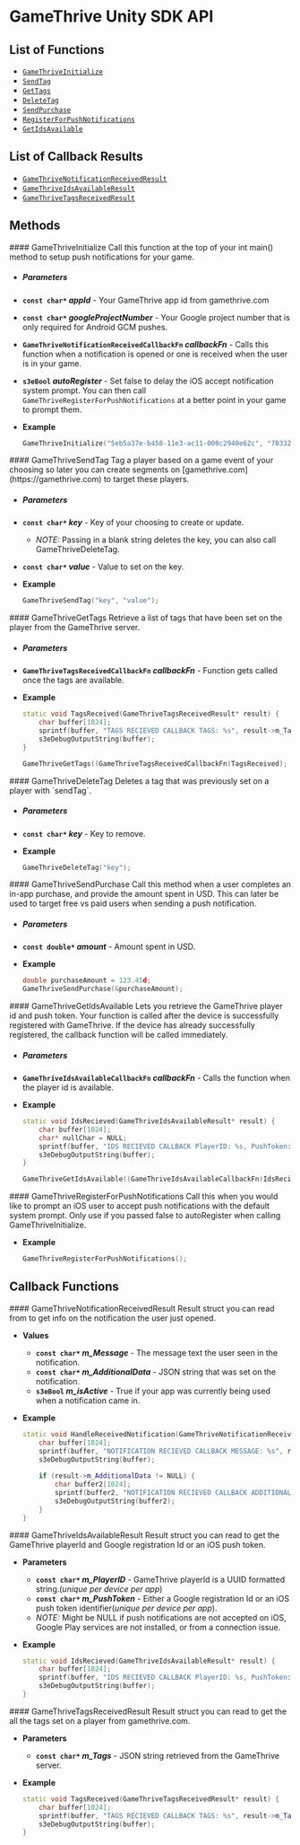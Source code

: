 # GameThrive Unity SDK API


List of Functions
----------
- [`GameThriveInitialize`](#GameThriveInitialize)
- [`SendTag`](#sendTag)
- [`GetTags`](#getTags)
- [`DeleteTag`](#deleteTag)
- [`SendPurchase`](#sendPurchase)
- [`RegisterForPushNotifications`](#RegisterForPushNotifications)
- [`GetIdsAvailable`](#idsAvailable)

List of Callback Results
-----
- [`GameThriveNotificationReceivedResult`](#HandleNotification)
- [`GameThriveIdsAvailableResult`](#IdsAvailableHandler)
- [`GameThriveTagsReceivedResult`](#TagsReceived)


## Methods
<a name="GameThriveInitialize" />
#### GameThriveInitialize
Call this function at the top of your int main() method to setup push notifications for your game.

- ##### Parameters
 - __`const char*` _appId___ - Your GameThrive app id from gamethrive.com
 - __`const char*` _googleProjectNumber___ -  Your Google project number that is only required for Android GCM pushes.
 - __`GameThriveNotificationReceivedCallbackFn` _callbackFn___ - Calls this function when a notification is opened or one is received when the user is in your game.
 - __`s3eBool` _autoRegister___ -  Set false to delay the iOS accept notification system prompt. You can then call `GameThriveRegisterForPushNotifications` at a better point in your game to prompt them.

 
- __Example__

	````cpp
	GameThriveInitialize("5eb5a37e-b458-11e3-ac11-000c2940e62c", "703322744261", (GameThriveNotificationReceivedCallbackFn)HandleReceivedNotification, true);
	````

<a name="sendTag" />
#### GameThriveSendTag
Tag a player based on a game event of your choosing so later you can create segments on [gamethrive.com](https://gamethrive.com) to target these players.

- ##### Parameters
 - __`const char*` _key___ - Key of your choosing to create or update.
   - _NOTE:_ Passing in a blank string deletes the key, you can also call GameThriveDeleteTag.
 - __`const char*` _value___ - Value to set on the key.

 
- __Example__

	````cpp
	GameThriveSendTag("key", "value");
	````

<a name="getTags" />
#### GameThriveGetTags
Retrieve a list of tags that have been set on the player from the GameThrive server.

- ##### Parameters
 - __`GameThriveTagsReceivedCallbackFn` _callbackFn___ - Function gets called once the tags are available.

 
- __Example__

	````cpp
	static void TagsReceived(GameThriveTagsReceivedResult* result) {
		char buffer[1024];
		sprintf(buffer, "TAGS RECIEVED CALLBACK TAGS: %s", result->m_Tags);
		s3eDebugOutputString(buffer);
	}

    GameThriveGetTags((GameThriveTagsReceivedCallbackFn)TagsReceived);
	````

<a name="deleteTag" />
#### GameThriveDeleteTag
Deletes a tag that was previously set on a player with `sendTag`.

- ##### Parameters
 - __`const char*` _key___ - Key to remove.
   
 
- __Example__

	````cpp
	GameThriveDeleteTag("key");
	````

<a name="sendPurchase" />
#### GameThriveSendPurchase
Call this method when a user completes an in-app purchase, and provide the amount spent in USD. This can later be used to target free vs paid users when sending a push notification.

- ##### Parameters
 - __`const double*`  _amount___ - Amount spent in USD.
   
- __Example__

	````cpp
	double purchaseAmount = 123.45d;
	GameThriveSendPurchase(&purchaseAmount);
	````

<a name="idsAvailable" />
#### GameThriveGetIdsAvailable
Lets you retrieve the GameThrive player id and push token. Your function is called after the device is successfully registered with GameThrive. If the device has already successfully registered, the callback function will be called immediately.

- ##### Parameters
 - __`GameThriveIdsAvailableCallbackFn`  _callbackFn___ -  Calls the function when the player id is available.

- __Example__

	````cpp
	static void IdsRecieved(GameThriveIdsAvailableResult* result) {
		char buffer[1024];
		char* nullChar = NULL;
		sprintf(buffer, "IDS RECIEVED CALLBACK PlayerID: %s, PushToken: %s, NULL:%s", result->m_PlayerID, result->m_PushToken, nullChar);
		s3eDebugOutputString(buffer);
	}
	
	GameThriveGetIdsAvailable((GameThriveIdsAvailableCallbackFn)IdsRecieved);
	````

<a name="RegisterForPushNotifications" />
#### GameThriveRegisterForPushNotifications
Call this when you would like to prompt an iOS user to accept push notifications with the default system prompt. Only use if you passed false to autoRegister when calling GameThriveInitialize.

- __Example__

	````cpp
	GameThriveRegisterForPushNotifications();
	````

## Callback Functions

<a name="HandleNotification" />
#### GameThriveNotificationReceivedResult
Result struct you can read from to get info on the notification the user just opened.

- __Values__
     - __`const char*` _m_Message___ - The message text the user seen in the notification.
     - __`const char*` _m_AdditionalData___ - JSON string that was set on the notification.
     - __`s3eBool` _m_isActive___ - True if your app was currently being used when a notification came in.
   
 
- __Example__

	````cpp
	static void HandleReceivedNotification(GameThriveNotificationReceivedResult* result, void* userData) {
		char buffer[1024];
		sprintf(buffer, "NOTIFICATION RECIEVED CALLBACK MESSAGE: %s", result->m_Message);
		s3eDebugOutputString(buffer);
		
		if (result->m_AdditionalData != NULL) {
			char buffer2[1024];
			sprintf(buffer2, "NOTIFICATION RECIEVED CALLBACK ADDITIONALDATA: %s", result->m_AdditionalData);
			s3eDebugOutputString(buffer2);
		}
	}
	````

<a name="IdsAvailable" />
#### GameThriveIdsAvailableResult
Result struct you can read to get the GameThrive playerId and Google registration Id or an iOS push token.

   - __Parameters__
     - __`const char*` _m_PlayerID___ - GameThrive playerId is a UUID formatted string.(_unique per device per app_)
     - __`const char*` _m_PushToken___ - Either a Google registration Id or an iOS push token identifier(_unique per device per app_).
      - _NOTE:_ Might be NULL if push notifications are not accepted on iOS, Google Play services are not installed, or from a connection issue.
 
- __Example__

	````cpp
	static void IdsRecieved(GameThriveIdsAvailableResult* result) {
		char buffer[1024];
		sprintf(buffer, "IDS RECIEVED CALLBACK PlayerID: %s, PushToken: %s", result->m_PlayerID, result->m_PushToken);
		s3eDebugOutputString(buffer);
	}
	````

<a name="TagsReceived" />
#### GameThriveTagsReceivedResult
Result struct you can read to get the all the tags set on a player from gamethrive.com.

   - __Parameters__
     - __`const char*` _m_Tags___ - JSON string retrieved from the GameThrive server.
   
 
- __Example__

	````cpp
	static void TagsReceived(GameThriveTagsReceivedResult* result) {
		char buffer[1024];
		sprintf(buffer, "TAGS RECIEVED CALLBACK TAGS: %s", result->m_Tags);
		s3eDebugOutputString(buffer);
	}
	````